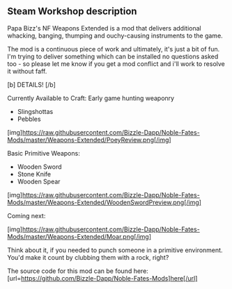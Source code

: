 ## Steam Workshop description

Papa Bizz's NF Weapons Extended is a mod that delivers additional whacking, banging, thumping and ouchy-causing instruments to the game.

The mod is a continuous piece of work and ultimately, it's just a bit of fun. I'm trying to deliver something which can be installed no questions asked too - so please let me know if you get a mod conflict and i'll work to resolve it without faff.

[b] DETAILS! [/b]

Currently Available to Craft:
Early game hunting weaponry
- Slingshottas
- Pebbles

[img]https://raw.githubusercontent.com/Bizzle-Dapp/Noble-Fates-Mods/master/Weapons-Extended/PoeyReview.png[/img]

Basic Primitive Weapons:
- Wooden Sword
- Stone Knife
- Wooden Spear

[img]https://raw.githubusercontent.com/Bizzle-Dapp/Noble-Fates-Mods/master/Weapons-Extended/WoodenSwordPreview.png[/img]

Coming next:

[img]https://raw.githubusercontent.com/Bizzle-Dapp/Noble-Fates-Mods/master/Weapons-Extended/Moar.png[/img]


Think about it, if you needed to punch someone in a primitive environment. You'd make it count by clubbing them with a rock, right?

The source code for this mod can be found here: [url=https://github.com/Bizzle-Dapp/Noble-Fates-Mods]here[/url]
